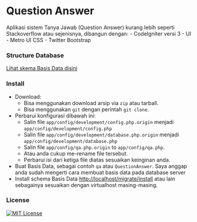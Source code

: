 # Question Answer

Aplikasi sistem Tanya Jawab (Question Answer) kurang lebih seperti Stackoverflow atau sejenisnya, dibangun dengan:
    - CodeIgniter versi 3
    - UI
        - Metro UI CSS
        - Twitter Bootstrap

### Structure Database
[Lihat skema Basis Data disini](schema.md)

### Install
- Download:
    - Bisa menggunakan download arsip via `zip` atau tarball.
    - Bisa menggunakan `git` dengan perintah `git clone`.
- Perbarui konfigurasi dibawah ini:
    - Salin file
    `app/config/development/config.php.origin` menjadi `app/config/development/config.php`
    - Salin file
    `app/config/development/database.php.origin` menjadi `app/config/development/database.php`
    - Salin file
    `app/config/qa.php.origin` to `app/config/qa.php`.
    - Atau anda cukup me-rename file tersebut.
    - Perbarui isi dari ketiga file diatas sesuaikan keinginan anda.
- Buat Basis Data, sebagai contoh `qa` atau `QuestionAnswer`. Saya anggap anda sudah mengerti cara membuat basis data pada database server
- Install schema Basis Data [http://localhost/migrate/install](http://localhost/migrate/install) atau lain sebagainya sesuaikan dengan virtualhost masing-masing.

### License
[![MIT License](https://img.shields.io/dub/l/vibe-d.svg)](LICENSE)